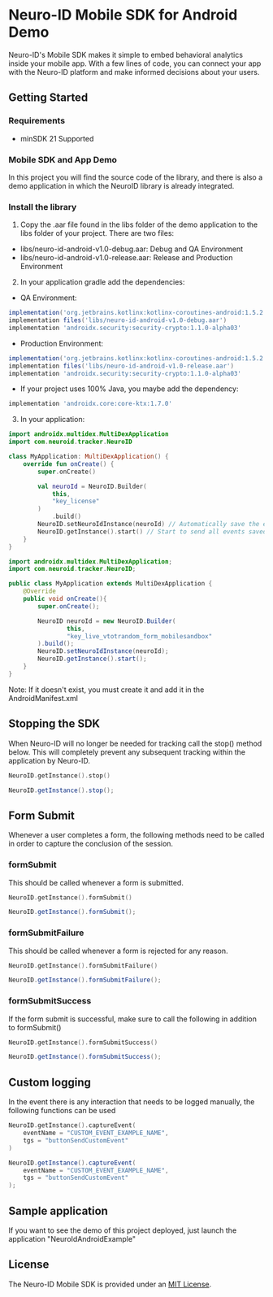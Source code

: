 # Neuro-ID Mobile SDK for Android Demo
Neuro-ID's Mobile SDK makes it simple to embed behavioral analytics inside your mobile app. With a few lines of code, you can connect your app with the Neuro-ID platform and make informed decisions about your users.

## Getting Started

### Requirements
* minSDK 21 Supported

### Mobile SDK and App Demo
In this project you will find the source code of the library, and there is also a demo application in which the NeuroID library is already integrated.

### Install the library
1. Copy the .aar file found in the libs folder of the demo application to the libs folder of your project. There are two files:
* libs/neuro-id-android-v1.0-debug.aar: Debug and QA Environment
* libs/neuro-id-android-v1.0-release.aar: Release and Production Environment

2. In your application gradle add the dependencies:
* QA Environment:
```gradle
implementation('org.jetbrains.kotlinx:kotlinx-coroutines-android:1.5.2')
implementation files('libs/neuro-id-android-v1.0-debug.aar')
implementation 'androidx.security:security-crypto:1.1.0-alpha03'
```

* Production Environment:
```gradle
implementation('org.jetbrains.kotlinx:kotlinx-coroutines-android:1.5.2')
implementation files('libs/neuro-id-android-v1.0-release.aar')
implementation 'androidx.security:security-crypto:1.1.0-alpha03'
```

* If your project uses 100% Java, you maybe add the dependency:
```gradle
implementation 'androidx.core:core-ktx:1.7.0'
```

3. In your application:
```kotlin
import androidx.multidex.MultiDexApplication
import com.neuroid.tracker.NeuroID

class MyApplication: MultiDexApplication() {
    override fun onCreate() {
        super.onCreate()

        val neuroId = NeuroID.Builder(
            this, 
            "key_license"
        )
            .build()
        NeuroID.setNeuroIdInstance(neuroId) // Automatically save the events
        NeuroID.getInstance().start() // Start to send all events saved to server
    }
}
```
```java
import androidx.multidex.MultiDexApplication;
import com.neuroid.tracker.NeuroID;

public class MyApplication extends MultiDexApplication {
    @Override
    public void onCreate(){
        super.onCreate();

        NeuroID neuroId = new NeuroID.Builder(
                this,
                "key_live_vtotrandom_form_mobilesandbox"
        ).build();
        NeuroID.setNeuroIdInstance(neuroId);
        NeuroID.getInstance().start();
    }
}
```
Note: If it doesn't exist, you must create it and add it in the AndroidManifest.xml

## Stopping the SDK
When Neuro-ID will no longer be needed for tracking call the stop() method below. This will completely prevent any subsequent tracking within the application by Neuro-ID.
```kotlin
NeuroID.getInstance().stop()
```
```java
NeuroID.getInstance().stop();
```

## Form Submit
Whenever a user completes a form, the following methods need to be called in order to capture the conclusion of the session.

### formSubmit
This should be called whenever a form is submitted.
```kotlin
NeuroID.getInstance().formSubmit()
```
```java
NeuroID.getInstance().formSubmit();
```

### formSubmitFailure
This should be called whenever a form is rejected for any reason.
```kotlin
NeuroID.getInstance().formSubmitFailure()
```
```java
NeuroID.getInstance().formSubmitFailure();
```

### formSubmitSuccess
If the form submit is successful, make sure to call the following in addition to formSubmit()
```kotlin
NeuroID.getInstance().formSubmitSuccess()
```
```java
NeuroID.getInstance().formSubmitSuccess();
```

## Custom logging
In the event there is any interaction that needs to be logged manually, the following functions can be used
```kotlin
NeuroID.getInstance().captureEvent(
    eventName = "CUSTOM_EVENT_EXAMPLE_NAME",
    tgs = "buttonSendCustomEvent"
)
```
```java
NeuroID.getInstance().captureEvent(
    eventName = "CUSTOM_EVENT_EXAMPLE_NAME",
    tgs = "buttonSendCustomEvent"
);
```

## Sample application
If you want to see the demo of this project deployed, just launch the application "NeuroIdAndroidExample"

## License
The Neuro-ID Mobile SDK is provided under an [MIT License](LICENSE).
